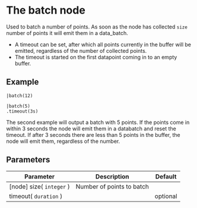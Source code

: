 The batch node
=====================

Used to batch a number of points. 
As soon as the node has collected `size` number of points it will emit them in a data_batch.

* A timeout can be set, after which all points currently in the buffer will be emitted, regardless of the number of collected points.
* The timeout is started on the first datapoint coming in to an empty buffer.

Example
-------
```dfs  
|batch(12)

|batch(5)
.timeout(3s)
```

The second example will output a batch with 5 points. 
If the points come in within 3 seconds the node will emit them in a databatch and reset the timeout.
If after 3 seconds there are less than 5 points in the buffer, the node will emit them, regardless of the number.


Parameters
----------

Parameter     | Description | Default 
--------------|-------------|---------
[node] size( `integer` )| Number of points to batch |
timeout( `duration` )|   | optional 
 